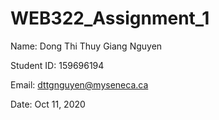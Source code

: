 # WEB322_Assignment_1
Name: Dong Thi Thuy Giang Nguyen

Student ID: 159696194

Email: dttgnguyen@myseneca.ca

Date: Oct 11, 2020
